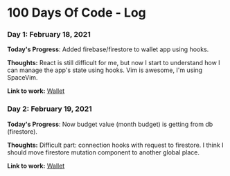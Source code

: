 # 100 Days Of Code - Log

### Day 1: February 18, 2021

**Today's Progress**: Added firebase/firestore to wallet app using hooks.

**Thoughts:** React is still difficult for me, but now I start to understand how I can manage the app's state using hooks. Vim is awesome, I'm using SpaceVim.

**Link to work:** [Wallet](https://github.com/nav-mike/wallet)

### Day 2: February 19, 2021

**Today's Progress**: Now budget value (month budget) is getting from db (firestore).

**Thoughts:** Difficult part: connection hooks with request to firestore. I think I should move firestore mutation component to another global place.

**Link to work:** [Wallet](https://github.com/nav-mike/wallet)

